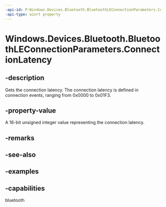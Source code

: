 ```yaml
---
-api-id: P:Windows.Devices.Bluetooth.BluetoothLEConnectionParameters.ConnectionLatency
-api-type: winrt property
---
```


# Windows.Devices.Bluetooth.BluetoothLEConnectionParameters.ConnectionLatency

<!--
public ushort ConnectionLatency { get; }
-->

## -description

Gets the connection latency. The connection latency is defined in connection events, ranging from 0x0000 to 0x01F3.

## -property-value

A 16-bit unsigned integer value representing the connection latency.

## -remarks

## -see-also

## -examples

## -capabilities
bluetooth

